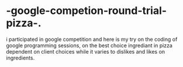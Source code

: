 # -google-competion-round-trial-pizza-.
i participated in google competition and here is my try on the coding of google programming sessions, on the best choice ingrediant in pizza dependent on client choices while it varies to dislikes and likes on ingredients.
